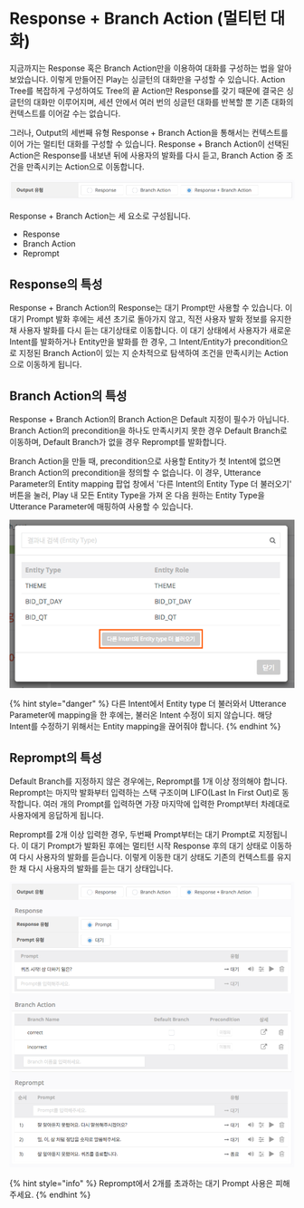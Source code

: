 # Response + Branch Action \(멀티턴 대화\)

지금까지는 Response 혹은 Branch Action만을 이용하여 대화를 구성하는 법을 알아보았습니다. 이렇게 만들어진 Play는 싱글턴의 대화만을 구성할 수 있습니다. Action Tree를 복잡하게 구성하여도 Tree의 끝 Action만 Response를 갖기 때문에 결국은 싱글턴의 대화만 이루어지며, 세션 안에서 여러 번의 싱글턴 대화를 반복할 뿐 기존 대화의 컨텍스트를 이어갈 수는 없습니다.

그러나, Output의 세번째 유형 Response + Branch Action을 통해서는 컨텍스트를 이어 가는 멀티턴 대화를 구성할 수 있습니다. Response + Branch Action이 선택된 Action은 Response를 내보낸 뒤에 사용자의 발화를 다시 듣고, Branch Action 중 조건을 만족시키는 Action으로 이동합니다.

![](../../../.gitbook/assets/assets_ch3_intent_branch_menu%20%281%29.png)

Response + Branch Action는 세 요소로 구성됩니다.

* Response
* Branch Action
* Reprompt

## Response의 특성

Response + Branch Action의 Response는 대기 Prompt만 사용할 수 있습니다. 이 대기 Prompt 발화 후에는 세션 초기로 돌아가지 않고, 직전 사용자 발화 정보를 유지한 채 사용자 발화를 다시 듣는 대기상태로 이동합니다. 이 대기 상태에서 사용자가 새로운 Intent를 발화하거나 Entity만을 발화를 한 경우, 그 Intent/Entity가 precondition으로 지정된 Branch Action이 있는 지 순차적으로 탐색하여 조건을 만족시키는 Action으로 이동하게 됩니다.

## Branch Action의 특성 <a id="multi-turn-branch"></a>

Response + Branch Action의 Branch Action은 Default 지정이 필수가 아닙니다. Branch Action의 precondition을 하나도 만족시키지 못한 경우 Default Branch로 이동하며, Default Branch가 없을 경우 Reprompt를 발화합니다.

Branch Action을 만들 때, precondition으로 사용할 Entity가 첫 Intent에 없으면 Branch Action의 precondition을 정의할 수 없습니다. 이 경우, Utterance Parameter의 Entity mapping 팝업 창에서 '다른 Intent의 Entity Type 더 불러오기' 버튼을 눌러, Play 내 모든 Entity Type을 가져 온 다음 원하는 Entity Type을 Utterance Parameter에 매핑하여 사용할 수 있습니다.

![](../../../.gitbook/assets/assets_ch3_intent_branch_entity.png)

{% hint style="danger" %}
다른 Intent에서 Entity type 더 불러와서 Utterance Parameter에 mapping을 한 후에는, 불러온 Intent 수정이 되지 않습니다. 해당 Intent를 수정하기 위해서는 Entity mapping을 끊어줘야 합니다.
{% endhint %}

## Reprompt의 특성

Default Branch를 지정하지 않은 경우에는, Reprompt를 1개 이상 정의해야 합니다. Reprompt는 마지막 발화부터 입력하는 스택 구조이며 LIFO\(Last In First Out\)로 동작합니다. 여러 개의 Prompt를 입력하면 가장 마지막에 입력한 Prompt부터 차례대로 사용자에게 응답하게 됩니다.

Reprompt를 2개 이상 입력한 경우, 두번째 Prompt부터는 대기 Prompt로 지정됩니다. 이 대기 Prompt가 발화된 후에는 멀티턴 시작 Response 후의 대기 상태로 이동하여 다시 사용자의 발화를 듣습니다. 이렇게 이동한 대기 상태도 기존의 컨텍스트를 유지한 채 다시 사용자의 발화를 듣는 대기 상태입니다.

![](../../../.gitbook/assets/assets_ch3_intent_branch_example-1%20%283%29.png)

{% hint style="info" %}
Reprompt에서 2개를 초과하는 대기 Prompt 사용은 피해주세요.
{% endhint %}

